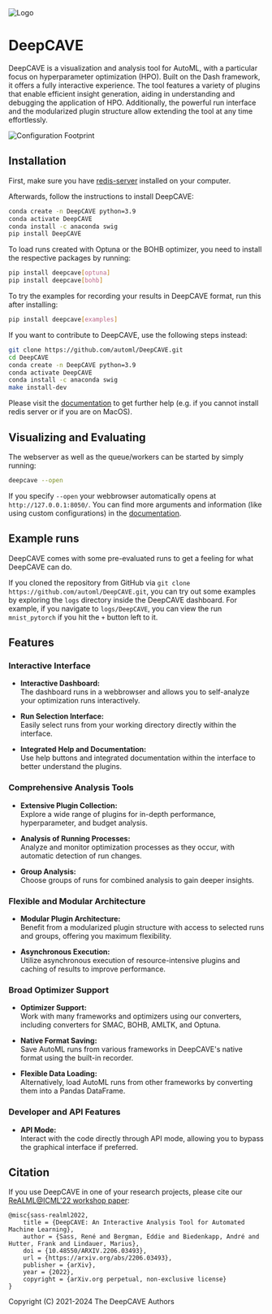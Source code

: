 <img src="docs/images/DeepCAVE_Logo_wide.png" alt="Logo"/> 

# DeepCAVE

DeepCAVE is a visualization and analysis tool for AutoML, with a particular focus on
hyperparameter optimization (HPO). Built on the Dash framework, it offers a fully
interactive experience. The tool features a variety of plugins that enable efficient insight
generation, aiding in understanding and debugging the application of HPO.
Additionally, the powerful run interface and the modularized plugin structure allow extending the 
tool at any time effortlessly.

![Configuration Footprint](docs/images/plugins/configuration_footprint.png)


## Installation

First, make sure you have [redis-server](https://flaviocopes.com/redis-installation/) installed on
your computer.

Afterwards, follow the instructions to install DeepCAVE:
```bash
conda create -n DeepCAVE python=3.9
conda activate DeepCAVE
conda install -c anaconda swig
pip install DeepCAVE
```

To load runs created with Optuna or the BOHB optimizer, you need to install the
respective packages by running:
```bash
pip install deepcave[optuna]
pip install deepcave[bohb]
```

To try the examples for recording your results in DeepCAVE format, run this after installing:
```bash
pip install deepcave[examples]
```

If you want to contribute to DeepCAVE, use the following steps instead:
```bash
git clone https://github.com/automl/DeepCAVE.git
cd DeepCAVE
conda create -n DeepCAVE python=3.9
conda activate DeepCAVE
conda install -c anaconda swig
make install-dev
```

Please visit the [documentation](https://automl.github.io/DeepCAVE/main/installation.html) to get
further help (e.g. if you cannot install redis server or if you are on MacOS).


## Visualizing and Evaluating

The webserver as well as the queue/workers can be started by simply running:
```bash
deepcave --open
```

If you specify `--open` your webbrowser automatically opens at `http://127.0.0.1:8050/`.
You can find more arguments and information (like using custom configurations) in the
[documentation](https://automl.github.io/DeepCAVE/main/getting_started.html).


## Example runs

DeepCAVE comes with some pre-evaluated runs to get a feeling for what DeepCAVE can do.

If you cloned the repository from GitHub via `git clone https://github.com/automl/DeepCAVE.git`,
you can try out some examples by exploring the `logs` directory inside the DeepCAVE dashboard.
For example, if you navigate to `logs/DeepCAVE`, you can view the run `mnist_pytorch` if you hit
the `+` button left to it.


## Features

### Interactive Interface
- **Interactive Dashboard:**  
  The dashboard runs in a webbrowser and allows you to self-analyze your optimization runs interactively.
  
- **Run Selection Interface:**  
  Easily select runs from your working directory directly within the interface.
  
- **Integrated Help and Documentation:**  
  Use help buttons and integrated documentation within the interface to better understand the plugins.

### Comprehensive Analysis Tools
- **Extensive Plugin Collection:**  
  Explore a wide range of plugins for in-depth performance, hyperparameter, and budget analysis.

- **Analysis of Running Processes:**  
  Analyze and monitor optimization processes as they occur, with automatic detection of run changes.
  
- **Group Analysis:**  
  Choose groups of runs for combined analysis to gain deeper insights.

### Flexible and Modular Architecture
- **Modular Plugin Architecture:**  
  Benefit from a modularized plugin structure with access to selected runs and groups, offering you maximum flexibility.
  
- **Asynchronous Execution:**  
  Utilize asynchronous execution of resource-intensive plugins and caching of results to improve performance.

### Broad Optimizer Support
- **Optimizer Support:**  
  Work with many frameworks and optimizers using our converters, including converters for SMAC, BOHB, AMLTK, and Optuna.
  
- **Native Format Saving:**  
  Save AutoML runs from various frameworks in DeepCAVE's native format using the built-in recorder.
  
- **Flexible Data Loading:**  
  Alternatively, load AutoML runs from other frameworks by converting them into a Pandas DataFrame.

### Developer and API Features
- **API Mode:**  
  Interact with the code directly through API mode, allowing you to bypass the graphical interface if preferred.


## Citation

If you use DeepCAVE in one of your research projects, please cite our [ReALML@ICML'22 workshop paper](https://arxiv.org/abs/2206.03493):
```
@misc{sass-realml2022,
    title = {DeepCAVE: An Interactive Analysis Tool for Automated Machine Learning},
    author = {Sass, René and Bergman, Eddie and Biedenkapp, André and Hutter, Frank and Lindauer, Marius},
    doi = {10.48550/ARXIV.2206.03493},
    url = {https://arxiv.org/abs/2206.03493},
    publisher = {arXiv},
    year = {2022},
    copyright = {arXiv.org perpetual, non-exclusive license}
}
```

Copyright (C) 2021-2024 The DeepCAVE Authors
